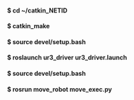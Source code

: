 #### $ cd ~/catkin_NETID

#### $ catkin_make

#### $ source devel/setup.bash

#### $ roslaunch ur3_driver ur3_driver.launch  

#### $ source devel/setup.bash

#### $ rosrun move_robot move_exec.py


